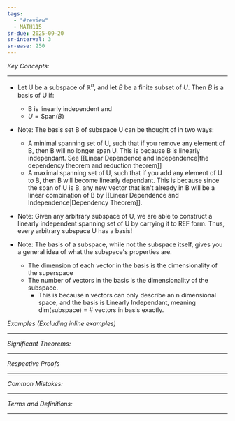 ```yaml
---
tags:
  - "#review"
  - MATH115
sr-due: 2025-09-20
sr-interval: 3
sr-ease: 250
---
```

*Key Concepts:*
___

- Let U be a subspace of $\mathbb{R}^n$, and let $B$ be a finite subset of $U$. Then $B$ is a basis of U if:
	- B is linearly independent and
	- $U = \mathrm{Span}(B)$

- Note: The basis set B of subspace U can be thought of in two ways:
	- A minimal spanning set of U, such that if you remove any element of B, then B will no longer span U. This is because B is linearly independant. See [[Linear Dependence and Independence|the dependency theorem and reduction theorem]]
	- A maximal spanning set of U, such that if you add any element of U to B, then B will become linearly dependant. This is because since the span of U is B, any new vector that isn't already in B will be a linear combination of B by [[Linear Dependence and Independence|Dependency Theorem]].

- Note: Given any arbitrary subspace of U, we are able to construct a linearly independent spanning set of U by carrying it to REF form. Thus, every arbitrary subspace U has a basis! 

- Note: The basis of a subspace, while not the subspace itself, gives you a general idea of what the subspace's properties are.
	- The dimension of each vector in the basis is the dimensionality of the superspace
	- The number of vectors in the basis is the dimensionality of the subspace.
		- This is because n vectors can only describe an n dimensional space, and the basis is Linearly Independant, meaning dim(subspace) = # vectors in basis exactly. 

*Examples (Excluding inline examples)* 
___

*Significant Theorems:*
___

*Respective Proofs*
___

*Common Mistakes:*
___

*Terms and Definitions:*
___

